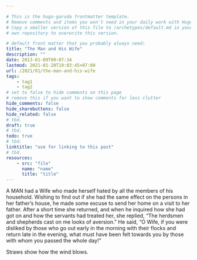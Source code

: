```yaml
---

# This is the hugo-garuda frontmatter template.
# Remove comments and items you won't need in your daily work with Hugo.
# Copy a smaller version of this file to /archetypes/default.md in your
# own repository to overwrite this version.

# default front matter that you probably always need:
title: "The Man and His Wife"
description: ""
date: 2013-01-09T00:07:34
lastmod: 2021-01-20T19:03:45+07:00
url: /2021/01/the-man-and-his-wife
tags:
    - tag1
    - tag2
# set to false to hide comments on this page
# remove this if you want to show comments for less clutter
hide_comments: false
hide_sharebuttons: false
hide_related: false
# tbd.
draft: true
# tbd.
todo: true
# tbd.
linktitle: "use for linking to this post"
# tbd.
resources:
    - src: "file"
      name: "name"
      title: "title"
---
```

A MAN had a Wife who made herself hated by all the members of his household. Wishing to find out if she had the same effect on the persons in her father’s house, he made some excuse to send her home on a visit to her father. After a short time she returned, and when he inquired how she had got on and how the servants had treated her, she replied, “The herdsmen and shepherds cast on me looks of aversion.” He said, “O Wife, if you were disliked by those who go out early in the morning with their flocks and return late in the evening, what must have been felt towards you by those with whom you passed the whole day!”

Straws show how the wind blows.
